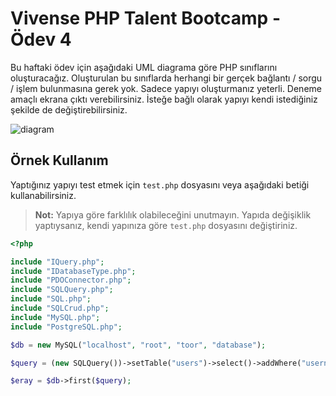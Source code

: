 # Vivense PHP Talent Bootcamp - Ödev 4

Bu haftaki ödev için aşağıdaki UML diagrama göre PHP sınıflarını oluşturacağız. Oluşturulan bu sınıflarda herhangi bir gerçek bağlantı / sorgu / işlem bulunmasına gerek yok. Sadece yapıyı oluşturmanız yeterli. Deneme amaçlı ekrana çıktı verebilirsiniz. İsteğe bağlı olarak yapıyı kendi istediğiniz şekilde de değiştirebilirsiniz.

![diagram](https://github.com/php-bootcamp/odev4/blob/master/diagram.jpg?raw=true)

## Örnek Kullanım

Yaptığınız yapıyı test etmek için `test.php` dosyasını veya aşağıdaki betiği kullanabilirsiniz.

> **Not:** Yapıya göre farklılık olabileceğini unutmayın. Yapıda değişiklik yaptıysanız, kendi yapınıza göre `test.php` dosyasını değiştiriniz.

```php
<?php

include "IQuery.php";
include "IDatabaseType.php";
include "PDOConnector.php";
include "SQLQuery.php";
include "SQL.php";
include "SQLCrud.php";
include "MySQL.php";
include "PostgreSQL.php";

$db = new MySQL("localhost", "root", "toor", "database");

$query = (new SQLQuery())->setTable("users")->select()->addWhere("username", "=", ":user")->addBinding("user", "eray");

$eray = $db->first($query);
```
